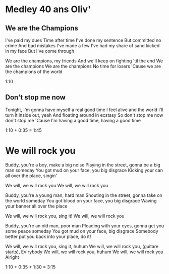# Medley 40 ans Oliv'

## We are the Champions

I've paid my dues
Time after time
I've done my sentence
But committed no crime
And bad mistakes
I've made a few
I've had my share of sand kicked in my face
But I've come through

We are the champions, my friends
And we'll keep on fighting 'til the end
We are the champions
We are the champions
No time for losers
'Cause we are the champions of the world

1:10

## Don't stop me now

Tonight, I'm gonna have myself a real good time
I feel alive and the world I'll turn it inside out, yeah
And floating around in ecstasy
So don't stop me now don't stop me
'Cause I'm having a good time, having a good time

1:10 + 0:35 = 1:45

# We will rock you

Buddy, you're a boy, make a big noise
Playing in the street, gonna be a big man someday
You got mud on your face, you big disgrace
Kicking your can all over the place, singin'

We will, we will rock you
We will, we will rock you

Buddy, you're a young man, hard man
Shouting in the street, gonna take on the world someday
You got blood on your face, you big disgrace
Waving your banner all over the place

We will, we will rock you, sing it!
We will, we will rock you

Buddy, you're an old man, poor man
Pleading with your eyes, gonna get you some peace someday
You got mud on your face, big disgrace
Somebody better put you back into your place, do it!

We will, we will rock you, sing it, huhum
We will, we will rock you, (guitare starts), Ev'rybody
We will, we will rock you, huhum
We will, we will rock you
Alright

1:10 + 0:35 + 1:30 = 3:15
